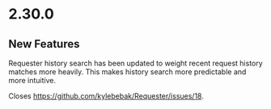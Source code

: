 # 2.30.0

## New Features

Requester history search has been updated to weight recent request history matches more heavily. This makes history search more predictable and more intuitive.

Closes <https://github.com/kylebebak/Requester/issues/18>.
